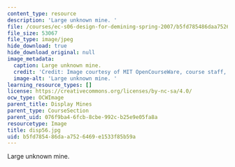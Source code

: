 ```yaml
---
content_type: resource
description: 'Large unknown mine. '
file: /courses/ec-s06-design-for-demining-spring-2007/b5fd785486daa7526469e1533f85b59a_disp56.jpg
file_size: 53067
file_type: image/jpeg
hide_download: true
hide_download_original: null
image_metadata:
  caption: Large unknown mine.
  credit: 'Credit: Image courtesy of MIT OpenCourseWare, course staff, and students.'
  image-alt: 'Large unknown mine. '
learning_resource_types: []
license: https://creativecommons.org/licenses/by-nc-sa/4.0/
ocw_type: OCWImage
parent_title: Display Mines
parent_type: CourseSection
parent_uid: 076f9ba4-6fcb-8cbe-992c-b25e9e05fa8a
resourcetype: Image
title: disp56.jpg
uid: b5fd7854-86da-a752-6469-e1533f85b59a
---
```

Large unknown mine. 